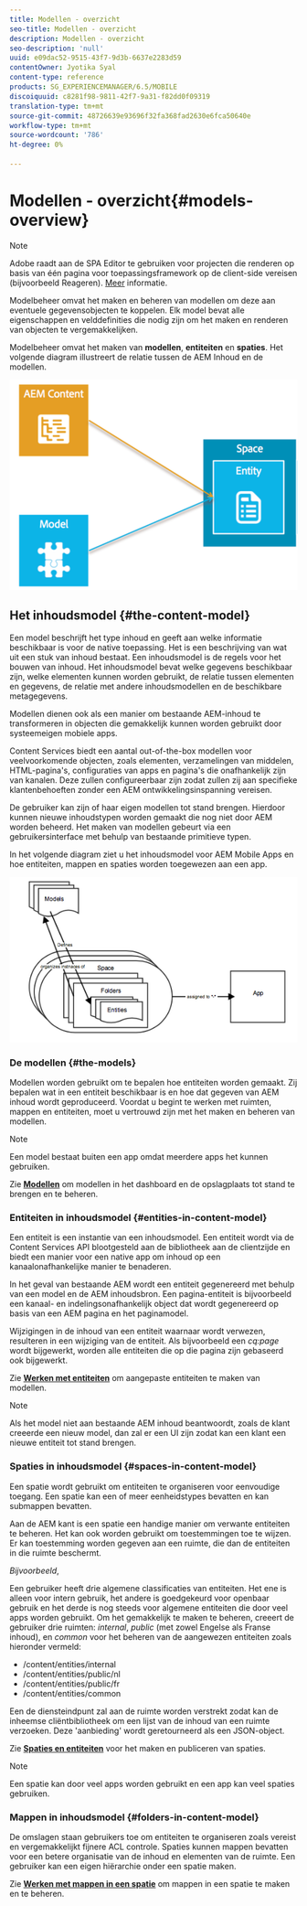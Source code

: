 ```yaml
---
title: Modellen - overzicht
seo-title: Modellen - overzicht
description: Modellen - overzicht
seo-description: 'null'
uuid: e09dac52-9515-43f7-9d3b-6637e2283d59
contentOwner: Jyotika Syal
content-type: reference
products: SG_EXPERIENCEMANAGER/6.5/MOBILE
discoiquuid: c8281f98-9811-42f7-9a31-f82dd0f09319
translation-type: tm+mt
source-git-commit: 48726639e93696f32fa368fad2630e6fca50640e
workflow-type: tm+mt
source-wordcount: '786'
ht-degree: 0%

---
```



# Modellen - overzicht{#models-overview}

>[!NOTE]
>
>Adobe raadt aan de SPA Editor te gebruiken voor projecten die renderen op basis van één pagina voor toepassingsframework op de client-side vereisen (bijvoorbeeld Reageren). [Meer](/help/sites-developing/spa-overview.md) informatie.

Modelbeheer omvat het maken en beheren van modellen om deze aan eventuele gegevensobjecten te koppelen. Elk model bevat alle eigenschappen en velddefinities die nodig zijn om het maken en renderen van objecten te vergemakkelijken.

Modelbeheer omvat het maken van **modellen**, **entiteiten** en **spaties**. Het volgende diagram illustreert de relatie tussen de AEM Inhoud en de modellen.

![chlimage_1-81](assets/chlimage_1-81.png)

## Het inhoudsmodel {#the-content-model}

Een model beschrijft het type inhoud en geeft aan welke informatie beschikbaar is voor de native toepassing. Het is een beschrijving van wat uit een stuk van inhoud bestaat. Een inhoudsmodel is de regels voor het bouwen van inhoud. Het inhoudsmodel bevat welke gegevens beschikbaar zijn, welke elementen kunnen worden gebruikt, de relatie tussen elementen en gegevens, de relatie met andere inhoudsmodellen en de beschikbare metagegevens.

Modellen dienen ook als een manier om bestaande AEM-inhoud te transformeren in objecten die gemakkelijk kunnen worden gebruikt door systeemeigen mobiele apps.

Content Services biedt een aantal out-of-the-box modellen voor veelvoorkomende objecten, zoals elementen, verzamelingen van middelen, HTML-pagina&#39;s, configuraties van apps en pagina&#39;s die onafhankelijk zijn van kanalen. Deze zullen configureerbaar zijn zodat zullen zij aan specifieke klantenbehoeften zonder een AEM ontwikkelingsinspanning vereisen.

De gebruiker kan zijn of haar eigen modellen tot stand brengen. Hierdoor kunnen nieuwe inhoudstypen worden gemaakt die nog niet door AEM worden beheerd. Het maken van modellen gebeurt via een gebruikersinterface met behulp van bestaande primitieve typen.

In het volgende diagram ziet u het inhoudsmodel voor AEM Mobile Apps en hoe entiteiten, mappen en spaties worden toegewezen aan een app.

![chlimage_1-82](assets/chlimage_1-82.png)

### De modellen {#the-models}

Modellen worden gebruikt om te bepalen hoe entiteiten worden gemaakt. Zij bepalen wat in een entiteit beschikbaar is en hoe dat gegeven van AEM inhoud wordt geproduceerd. Voordat u begint te werken met ruimten, mappen en entiteiten, moet u vertrouwd zijn met het maken en beheren van modellen.

>[!NOTE]
>
>Een model bestaat buiten een app omdat meerdere apps het kunnen gebruiken.


Zie **[Modellen](/help/mobile/administer-mobile-apps.md)** om modellen in het dashboard en de opslagplaats tot stand te brengen en te beheren.

### Entiteiten in inhoudsmodel {#entities-in-content-model}

Een entiteit is een instantie van een inhoudsmodel. Een entiteit wordt via de Content Services API blootgesteld aan de bibliotheek aan de clientzijde en biedt een manier voor een native app om inhoud op een kanaalonafhankelijke manier te benaderen.

In het geval van bestaande AEM wordt een entiteit gegenereerd met behulp van een model en de AEM inhoudsbron. Een pagina-entiteit is bijvoorbeeld een kanaal- en indelingsonafhankelijk object dat wordt gegenereerd op basis van een AEM pagina en het paginamodel.

Wijzigingen in de inhoud van een entiteit waarnaar wordt verwezen, resulteren in een wijziging van de entiteit. Als bijvoorbeeld een *cq:page* wordt bijgewerkt, worden alle entiteiten die op die pagina zijn gebaseerd ook bijgewerkt.

Zie **[Werken met entiteiten](/help/mobile/spaces-and-entities.md)** om aangepaste entiteiten te maken van modellen.

>[!NOTE]
>
>Als het model niet aan bestaande AEM inhoud beantwoordt, zoals de klant creeerde een nieuw model, dan zal er een UI zijn zodat kan een klant een nieuwe entiteit tot stand brengen.


### Spaties in inhoudsmodel {#spaces-in-content-model}

Een spatie wordt gebruikt om entiteiten te organiseren voor eenvoudige toegang. Een spatie kan een of meer eenheidstypes bevatten en kan submappen bevatten.

Aan de AEM kant is een spatie een handige manier om verwante entiteiten te beheren. Het kan ook worden gebruikt om toestemmingen toe te wijzen. Er kan toestemming worden gegeven aan een ruimte, die dan de entiteiten in die ruimte beschermt.

*Bijvoorbeeld*,

Een gebruiker heeft drie algemene classificaties van entiteiten. Het ene is alleen voor intern gebruik, het andere is goedgekeurd voor openbaar gebruik en het derde is nog steeds voor algemene entiteiten die door veel apps worden gebruikt. Om het gemakkelijk te maken te beheren, creeert de gebruiker drie ruimten: *internal*, *public* (met zowel Engelse als Franse inhoud), en *common* voor het beheren van de aangewezen entiteiten zoals hieronder vermeld:

* /content/entities/internal
* /content/entities/public/nl
* /content/entities/public/fr
* /content/entities/common

Een de diensteindpunt zal aan de ruimte worden verstrekt zodat kan de inheemse cliëntbibliotheek om een lijst van de inhoud van een ruimte verzoeken. Deze &#39;aanbieding&#39; wordt geretourneerd als een JSON-object.

Zie **[Spaties en entiteiten](/help/mobile/spaces-and-entities.md)** voor het maken en publiceren van spaties.

>[!NOTE]
>
>Een spatie kan door veel apps worden gebruikt en een app kan veel spaties gebruiken.

### Mappen in inhoudsmodel {#folders-in-content-model}

De omslagen staan gebruikers toe om entiteiten te organiseren zoals vereist en vergemakkelijkt fijnere ACL controle. Spaties kunnen mappen bevatten voor een betere organisatie van de inhoud en elementen van de ruimte. Een gebruiker kan een eigen hiërarchie onder een spatie maken.

Zie **[Werken met mappen in een spatie](/help/mobile/spaces-and-entities.md)** om mappen in een spatie te maken en te beheren.
